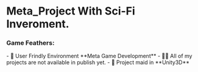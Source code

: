 # Meta_Project With Sci-Fi Inveroment.

<h3 align="left">Game Feathers:</h3>
- 🌱 User Frindly Environment **Meta Game Development**
- 👨‍💻 All of my projects are not available in publish yet.
- 💬 Project maid in **Unity3D**
